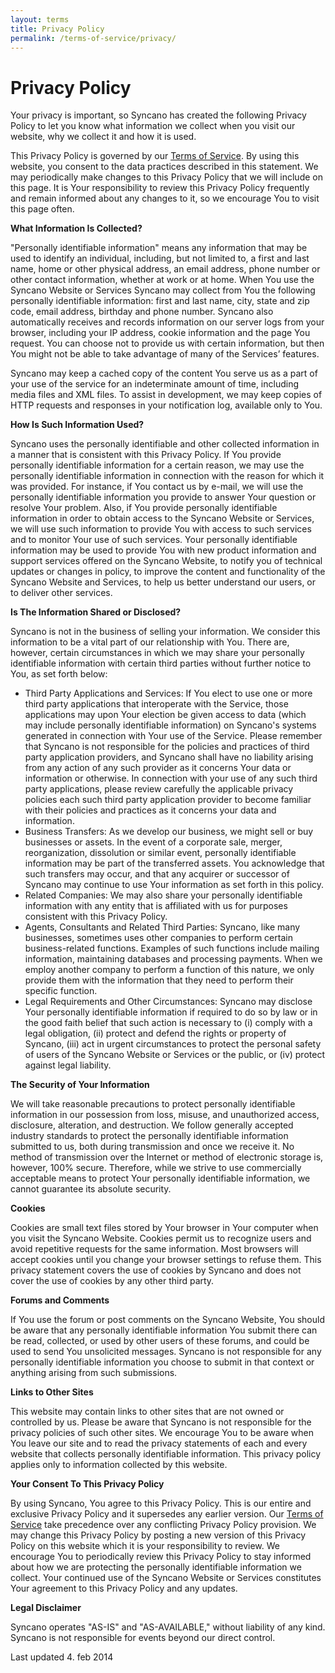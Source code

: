 ```yaml
---
layout: terms
title: Privacy Policy
permalink: /terms-of-service/privacy/
---
```


<h1>Privacy Policy</h1>
Your privacy is important, so Syncano has created the following Privacy Policy to let you know what information we collect when you visit our website, why we collect it and how it is used.

This Privacy Policy is governed by our <a title="Terms of Service" href="http://www.syncano.com/gtc/terms/">Terms of Service</a>. By using this website, you consent to the data practices described in this statement. We may periodically make changes to this Privacy Policy that we will include on this page. It is Your responsibility to review this Privacy Policy frequently and remain informed about any changes to it, so we encourage You to visit this page often.

<b>What Information Is Collected?</b>

"Personally identifiable information" means any information that may be used to identify an individual, including, but not limited to, a first and last name, home or other physical address, an email address, phone number or other contact information, whether at work or at home. When You use the Syncano Website or Services Syncano may collect from You the following personally identifiable information: first and last name, city, state and zip code, email address, birthday and phone number. Syncano also automatically receives and records information on our server logs from your browser, including your IP address, cookie information and the page You request. You can choose not to provide us with certain information, but then You might not be able to take advantage of many of the Services’ features.

Syncano may keep a cached copy of the content You serve us as a part of your use of the service for an indeterminate amount of time, including media files and XML files. To assist in development, we may keep copies of HTTP requests and responses in your notification log, available only to You.

<b>How Is Such Information Used?</b>

Syncano uses the personally identifiable and other collected information in a manner that is consistent with this Privacy Policy. If You provide personally identifiable information for a certain reason, we may use the personally identifiable information in connection with the reason for which it was provided. For instance, if You contact us by e-mail, we will use the personally identifiable information you provide to answer Your question or resolve Your problem. Also, if You provide personally identifiable information in order to obtain access to the Syncano Website or Services, we will use such information to provide You with access to such services and to monitor Your use of such services. Your personally identifiable information may be used to provide You with new product information and support services offered on the Syncano Website, to notify you of technical updates or changes in policy, to improve the content and functionality of the Syncano Website and Services, to help us better understand our users, or to deliver other services.

<b>Is The Information Shared or Disclosed?</b>

Syncano is not in the business of selling your information. We consider this information to be a vital part of our relationship with You. There are, however, certain circumstances in which we may share your personally identifiable information with certain third parties without further notice to You, as set forth below:
<ul>
	<li>Third Party Applications and Services: If You elect to use one or more third party applications that interoperate with the Service, those applications may upon Your election be given access to data (which may include personally identifiable information) on Syncano's systems generated in connection with Your use of the Service. Please remember that Syncano is not responsible for the policies and practices of third party application providers, and Syncano shall have no liability arising from any action of any such provider as it concerns Your data or information or otherwise. In connection with your use of any such third party applications, please review carefully the applicable privacy policies each such third party application provider to become familiar with their policies and practices as it concerns your data and information.</li>
	<li>Business Transfers: As we develop our business, we might sell or buy businesses or assets. In the event of a corporate sale, merger, reorganization, dissolution or similar event, personally identifiable information may be part of the transferred assets. You acknowledge that such transfers may occur, and that any acquirer or successor of Syncano may continue to use Your information as set forth in this policy.</li>
	<li>Related Companies: We may also share your personally identifiable information with any entity that is affiliated with us for purposes consistent with this Privacy Policy.</li>
	<li>Agents, Consultants and Related Third Parties: Syncano, like many businesses, sometimes uses other companies to perform certain business-related functions. Examples of such functions include mailing information, maintaining databases and processing payments. When we employ another company to perform a function of this nature, we only provide them with the information that they need to perform their specific function.</li>
	<li>Legal Requirements and Other Circumstances: Syncano may disclose Your personally identifiable information if required to do so by law or in the good faith belief that such action is necessary to (i) comply with a legal obligation, (ii) protect and defend the rights or property of Syncano, (iii) act in urgent circumstances to protect the personal safety of users of the Syncano Website or Services or the public, or (iv) protect against legal liability.</li>
</ul>
<b>The Security of Your Information</b>

We will take reasonable precautions to protect personally identifiable information in our possession from loss, misuse, and unauthorized access, disclosure, alteration, and destruction. We follow generally accepted industry standards to protect the personally identifiable information submitted to us, both during transmission and once we receive it. No method of transmission over the Internet or method of electronic storage is, however, 100% secure. Therefore, while we strive to use commercially acceptable means to protect Your personally identifiable information, we cannot guarantee its absolute security.

<b>Cookies</b>

Cookies are small text files stored by Your browser in Your computer when you visit the Syncano Website. Cookies permit us to recognize users and avoid repetitive requests for the same information. Most browsers will accept cookies until you change your browser settings to refuse them. This privacy statement covers the use of cookies by Syncano and does not cover the use of cookies by any other third party.

<b>Forums and Comments</b>

If You use the forum or post comments on the Syncano Website, You should be aware that any personally identifiable information You submit there can be read, collected, or used by other users of these forums, and could be used to send You unsolicited messages. Syncano is not responsible for any personally identifiable information you choose to submit in that context or anything arising from such submissions.

<b>Links to Other Sites</b>

This website may contain links to other sites that are not owned or controlled by us. Please be aware that Syncano is not responsible for the privacy policies of such other sites. We encourage You to be aware when You leave our site and to read the privacy statements of each and every website that collects personally identifiable information. This privacy policy applies only to information collected by this website.

<b>Your Consent To This Privacy Policy</b>

By using Syncano, You agree to this Privacy Policy. This is our entire and exclusive Privacy Policy and it supersedes any earlier version. Our <a title="Terms of Service" href="http://www.syncano.com/gtc/terms/">Terms of Service</a> take precedence over any conflicting Privacy Policy provision. We may change this Privacy Policy by posting a new version of this Privacy Policy on this website which it is your responsibility to review. We encourage You to periodically review this Privacy Policy to stay informed about how we are protecting the personally identifiable information we collect. Your continued use of the Syncano Website or Services constitutes Your agreement to this Privacy Policy and any updates.

<b>Legal Disclaimer</b>

Syncano operates "AS-IS" and "AS-AVAILABLE," without liability of any kind. Syncano is not responsible for events beyond our direct control.

Last updated 4. feb 2014

&nbsp;
